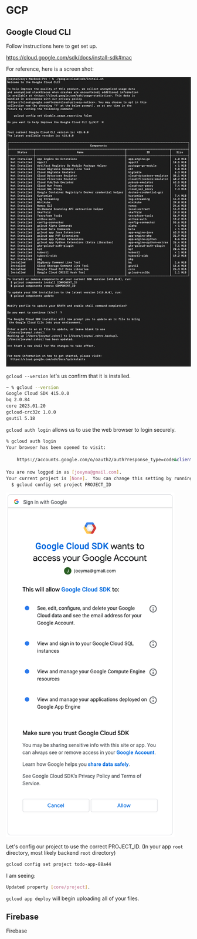 # GCP

## Google Cloud CLI

Follow instructions here to get set up.

https://cloud.google.com/sdk/docs/install-sdk#mac

For reference, here is a screen shot:

![screenshot 1](./terminal_screenshot-1.png)

`gcloud --version` let's us confirm that it is installed.

```bash
~ % gcloud --version
Google Cloud SDK 415.0.0
bq 2.0.84
core 2023.01.20
gcloud-crc32c 1.0.0
gsutil 5.18
```

`gcloud auth login` allows us to use the web browser to login securely.

```bash
% gcloud auth login
Your browser has been opened to visit:

    https://accounts.google.com/o/oauth2/auth?response_type=code&client_id=32555940559.apps.googleusercontent.com&redirect_uri=http%3A%2F%2Flocalhost%3A8085%2F&scope=openid+https%3A%2F%2Fwww.googleapis.com%2Fauth%2Fuserinfo.email+https%3A%2F%2Fwww.googleapis.com%2Fauth%2Fcloud-platform+https%3A%2F%2Fwww.googleapis.com%2Fauth%2Fappengine.admin+https%3A%2F%2Fwww.googleapis.com%2Fauth%2Fsqlservice.login+https%3A%2F%2Fwww.googleapis.com%2Fauth%2Fcompute+https%3A%2F%2Fwww.googleapis.com%2Fauth%2Faccounts.reauth&state=5bLfnoz83eK7zMCnnUfz7MLxDvkYEJ&access_type=offline&code_challenge=kL64OouyVwk9rzqkLGrc-3cqA5twEfVkCLrFB5sJpJ8&code_challenge_method=S256

You are now logged in as [joeyma@gmail.com].
Your current project is [None].  You can change this setting by running:
  $ gcloud config set project PROJECT_ID
```

![gcloud oath login](./gcloud-sdk-login.png)

Let's config our project to use the correct PROJECT_ID. (In your app `root` directory, most likely backend `root` directory)

```bash
gcloud config set project todo-app-88a44
``` 
I am seeing: 

```bash
Updated property [core/project].
```

`gcloud app deploy` will begin uploading all of your files. 


## Firebase

Firebase 